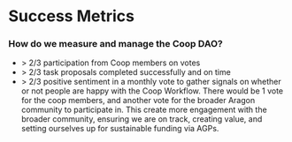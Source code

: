 # Success Metrics

### How do we measure and manage the Coop DAO?

- \> 2/3 participation from Coop members on votes
- \> 2/3 task proposals completed successfully and on time
- \> 2/3 positive sentiment in a monthly vote to gather signals on whether or not people are happy with the Coop Workflow. There would be 1 vote for the coop members, and another vote for the broader Aragon community to participate in. This create more engagement with the broader community, ensuring we are on track, creating value, and setting ourselves up for sustainable funding via AGPs.
